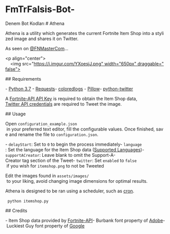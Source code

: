# FmTrFalsis-Bot-
Denem Bot Kodları
​#​ ​Athena​

Athena is a utility which generates the current Fortnite Item Shop into a stylized image and shares it on Twitter.

As seen on [​@FNMasterCom​](https://twitter.com/FNMasterCom/status/1197666123078160386?s=20)...

<p align="center">
    <img src="https://i.imgur.com/YXoesjJ.png" width="650px" draggable="false">
</p>

​##​ ​Requirements​

​-​ [​Python 3.7​](https://www.python.org/downloads/)
​-​ [​Requests​](http://docs.python-requests.org/en/master/user/install/)
​-​ [​coloredlogs​](https://pypi.org/project/coloredlogs/)
​-​ [​Pillow​](https://pillow.readthedocs.io/en/stable/installation.html#basic-installation)
​-​ [​python-twitter​](https://github.com/bear/python-twitter#installing)

A [​Fortnite-API API Key​](https://fortnite-api.com/profile) is required to obtain the Item Shop data, [​Twitter API credentials​](https://developer.twitter.com/en/apps) are required to Tweet the image.

​##​ ​Usage​

Open ​`configuration_example.json`​ in your preferred text editor, fill the configurable values. Once finished, save and rename the file to ​`configuration.json`​.

​-​ ​`delayStart`​: Set to ​`0`​ to begin the process immediately
​-​ ​`language`​: Set the language for the Item Shop data ([​Supported Languages​](https://fortnite-api.com/documentation))
​-​ ​`supportACreator`​: Leave blank to omit the Support-A-Creator tag section of the Tweet
​-​ ​`twitter`​: Set ​`enabled`​ to ​`false`​ if you wish for ​`itemshop.png`​ to not be Tweeted

Edit the images found in ​`assets/images/`​ to your liking, avoid changing image dimensions for optimal results.

Athena is designed to be ran using a scheduler, such as [​cron​](https://en.wikipedia.org/wiki/Cron).

​```​
​python itemshop.py​
​```​

​##​ ​Credits​

​-​ Item Shop data provided by [​Fortnite-API​](https://fortnite-api.com/)
​-​ Burbank font property of [​Adobe​](https://fonts.adobe.com/fonts/burbank)
​-​ Luckiest Guy font property of [​Google​](https://fonts.google.com/specimen/Luckiest+Guy)
